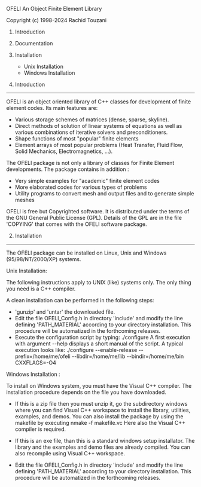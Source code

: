 OFELI
An Object Finite Element Library

Copyright (c) 1998-2024 Rachid Touzani


1. Introduction
2. Documentation
3. Installation
   - Unix Installation
   - Windows Installation

1. Introduction
---------------

OFELI is an object oriented library of C++ classes for development of finite element codes.
Its main features are:
* Various storage schemes of matrices (dense, sparse, skyline).
* Direct methods of solution of linear systems of equations as well as
  various combinations of iterative solvers and preconditioners.
* Shape functions of most "popular" finite elements
* Element arrays of most popular problems (Heat Transfer, Fluid Flow, Solid
  Mechanics, Electromagnetics, ...).

The OFELI package is not only a library of classes for Finite Element developments. The package
contains in addition :

* Very simple examples for "academic" finite element codes
* More elaborated codes for various types of problems
* Utility programs to convert mesh and output files and to generate simple meshes

OFELI is free but Copyrighted software. It is distributed under the
terms of the GNU General Public License (GPL). Details of the GPL are in
the file 'COPYING' that comes with the OFELI software package.


2. Installation
---------------

The OFELI package can be installed on Linux, Unix and Windows (95/98/NT/2000/XP) systems.

Unix Installation:

The following instructions apply to UNIX (like) systems only.
The only thing you need is a C++ compiler.

A clean installation can be performed in the following steps:
* 'gunzip' and 'untar' the downloaded file.
* Edit the file OFELI_Config.h in directory 'include' and modify the line defining 'PATH_MATERIAL'
  according to your directory installation. This procedure will be automatized in the forthcoming
  releases.
* Execute the configuration script by typing:
     ./configure
  A first execution with argument --help displays a short manual of the script.
  A typical execution looks like:
     ./configure --enable-release --prefix=/home/me/ofeli --libdir=/home/me/lib --bindir=/home/me/bin CXXFLAGS=-O4


Windows Installation :

To install on Windows system, you must have the Visual C++ compiler.
The installation procedure depends on the file you have downloaded.

* If this is a zip file then you must unzip it, go the subdirectory windows where you can find
  Visual C++ workspace to install the library, utilities, examples, and demos.
  You can also install the package by using the makefile by executing
     nmake -f makefile.vc
  Here also the Visual C++ compiler is required.

* If this is an exe file, than this is a standard windows setup installator. The library and
  the examples and demo files are already compiled. You can also recompile using Visual C++
  workspace.

* Edit the file OFELI_Config.h in directory 'include' and modify the line defining 'PATH_MATERIAL'
  according to your directory installation. This procedure will be automatized in the forthcoming
  releases.

